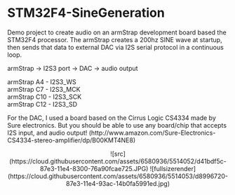 STM32F4-SineGeneration
======================

Demo project to create audio on an armStrap development board based the STM32F4 processor.
The armStrap creates a 200hz SINE wave at startup, then sends that data to external DAC via I2S serial
protocol in a continuous loop. 
<p>
armStrap -> I2S3 port -> DAC -> audio output
<p>
armStrap A4 - I2S3_WS <br>
armStrap C7 - I2S3_MCK <br>
armStrap C10 - I2S3_SCK <br>
armStrap C12 - I2S3_SD <br>
<p>
For the DAC, I used a board based on the Cirrus Logic CS4334 made by Sure electronics. But you should be able
to use any board/chip that accepts I2S input, and audio output!
(http://www.amazon.com/Sure-Electronics-CS4334-stereo-amplifier/dp/B00KMT4NE8)
<center>
![src](https://cloud.githubusercontent.com/assets/6580936/5514052/d41bdf5c-87e3-11e4-8300-76a90fcae725.JPG)
![fullsizerender](https://cloud.githubusercontent.com/assets/6580936/5514053/d8996720-87e3-11e4-93ac-14b0fa5991ed.jpg)
</center>

